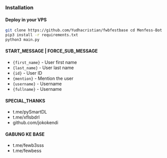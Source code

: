 ### Installation

#### Deploy in your VPS
````bash
git clone https://github.com/Yudhacristian/fwbfestbase cd Menfess-Bot
pip3 install -r requirements.txt
python3 main.py
````

#### START_MESSAGE | FORCE_SUB_MESSAGE

* `{first_name}` - User first name
* `{last_name}` - User last name
* `{id}` - User ID
* `{mention}` - Mention the user
* `{username}` - Username
* `{fullname}` - Username

#### SPECIAL_THANKS 

* t.me/pySmartDL
* t.me/xflsbdrl
* github.com/jokokendi

#### GABUNG KE BASE

* t.me/fewb3sss
* t.me/fewbess
